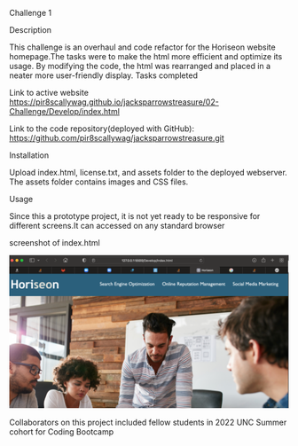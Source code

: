 Challenge 1

Description

This challenge is an overhaul and code refactor for the Horiseon website homepage.The tasks were to make the html more efficient and optimize its usage. By modifying the code, the html was rearranged and placed in a neater more user-friendly display.
Tasks completed


Link to active website
https://pir8scallywag.github.io/jacksparrowstreasure/02-Challenge/Develop/index.html

Link to the code repository(deployed with GitHub):
https://github.com/pir8scallywag/jacksparrowstreasure.git

Installation

Upload index.html, license.txt, and assets folder to the deployed webserver. The assets folder contains images and CSS files.


Usage

Since this a prototype project, it is not yet ready to be responsive for different screens.It can accessed on any standard browser

screenshot of index.html

![](Develop/assets/images/Screen.png)

Collaborators on this project included fellow students in 2022 UNC Summer cohort for Coding Bootcamp





<!-- # 01 HTML, CSS, and Git: Code Refactor

One of the most common tasks for front-end and junior developers is to take existing code and refactor it to either meet a certain set of standards or implement a new technology. Web accessibility is an increasingly important consideration for businesses, ensuring that people with disabilities and/or socio-economic restrictions have access to their website. Accessible websites are better optimized for search engines, and help companies avoid litigation.

For this week's Challenge, your task is to refactor an existing webpage to make it accessible and to improve SEO. It's important to follow the Scout Rule when working with an existing codebase: Always leave the code a little cleaner than you found it. 

To impress the imaginary client for this Challenge, you should go the extra mile and improve their codebase for long-term sustainability. Ensure that all links are functioning correctly and clean up the CSS to make it more efficient, such as by consolidating CSS selectors and properties, organizing them to follow the semantic structure of the HTML elements, and including comments before each element or section of the page.

Remember when working with a client, it is essential to read the acceptance criteria for guidance and clarity on what the client expects, especially when asked to make a judgment call, such as when an icon needs an accessible alt tag and when it is okay to leave it blank. 

To successfully complete this week's Challenge, all acceptance criteria must be fully addressed!

## User Story

```
AS A marketing agency
I WANT a codebase that follows accessibility standards
SO THAT our site is optimized for search engines
```

## Acceptance Criteria

```
GIVEN a webpage that meets accessibility standards
WHEN I view the source code
THEN I find semantic HTML elements
WHEN I view the structure of the HTML elements
THEN I find that the elements follow a logical structure independent of styling and positioning
WHEN I view the icon and image elements
THEN I find accessible alt attributes
WHEN I view the heading attributes
THEN I find that they fall in sequential order
WHEN I view the title element
THEN I find a concise, descriptive title
```

## Review

You are required to submit the following for review:

* The URL of the deployed application.

* The URL of the GitHub repository. Give the repository a unique name and include a professional README describing the project.

- - -
© 2022 Trilogy Education Services, LLC, a 2U, Inc. brand. Confidential and Proprietary. All Rights Reserved.
  -->